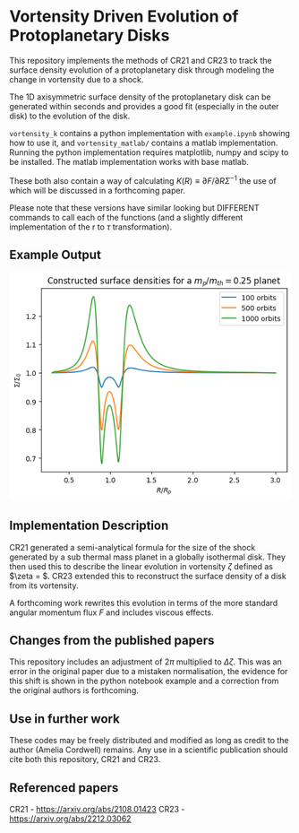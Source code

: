 # Vortensity Driven Evolution of Protoplanetary Disks

This repository implements the methods of CR21 and CR23 to track the 
surface density evolution of a protoplanetary disk through modeling
the change in vortensity due to a shock. 

The 1D axisymmetric surface density of the protoplanetary disk can 
be generated within seconds and provides a good fit (especially in
the outer disk) to the evolution of the disk.

`vortensity_k` contains a python implementation with `example.ipynb`
showing how to use it, and `vortensity_matlab/` contains a matlab
implementation. Running the python implementation requires matplotlib, 
numpy and scipy to be installed. The matlab implementation works 
with base matlab.

These both also contain a way of calculating $K(R) \equiv \partial F/\partial R \Sigma^{-1}$
the use of which will be discussed in a forthcoming paper.

Please note that these versions have similar looking but DIFFERENT
commands to call each of the functions (and a slightly
different implementation of the r to $\tau$ transformation).

## Example Output
![plot](example.png)

## Implementation Description
CR21 generated a semi-analytical formula for the size of the shock
generated by a sub thermal mass planet in a globally isothermal disk.
They then used this to describe the linear evolution in vortensity $\zeta$ 
defined as $\zeta = $. CR23 extended this to reconstruct the surface 
density of a disk from its vortensity.

A forthcoming work rewrites this evolution in terms of the more 
standard angular momentum flux $F$ and includes viscous effects.

## Changes from the published papers
This repository includes an adjustment of $2 \pi$ multiplied to
$\Delta \zeta$. This was an error in the original paper due to a
mistaken normalisation, the evidence for this shift is shown in 
the python notebook example and a correction from the original 
authors is forthcoming.

## Use in further work
These codes may be freely distributed and modified as long as 
credit to the author (Amelia Cordwell) remains. Any use 
in a scientific publication should cite both this repository, CR21
and CR23.


## Referenced papers
CR21 - https://arxiv.org/abs/2108.01423
CR23 - https://arxiv.org/abs/2212.03062
